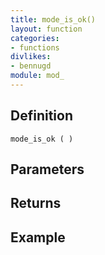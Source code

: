 ```yaml
---
title: mode_is_ok()
layout: function
categories:
- functions
divlikes:
- bennugd
module: mod_
---
```


## Definition

    mode_is_ok ( )

## Parameters

## Returns

## Example
